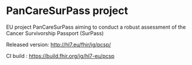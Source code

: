 # PanCareSurPass project
EU project PanCareSurPass aiming to conduct a robust assessment of the Cancer Survivorship Passport (SurPass)

Released version: http://hl7.eu/fhir/ig/pcsp/

CI build : https://build.fhir.org/ig/hl7-eu/pcsp
